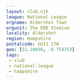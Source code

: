 ```yaml
---
layout: club.njk
league: National League
orgname: Aldershot Town
orgunit: The EBB Stadium
locality: Aldershot
region: Hampshire
postalcode: GU11 1TW
geo: [51.24838, -0.754753]
tags:
 - club
 - national-league
 - hampshire
---
```

